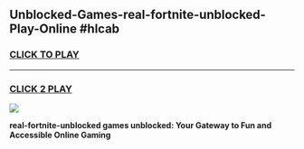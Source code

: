 
## Unblocked-Games-real-fortnite-unblocked-Play-Online #hlcab
<h3>
<a href="https://news.freeplayer.one?title=real-fortnite-unblocked&ref=3">CLICK TO PLAY</a></h3>
<hr>

<h3>
<a href="https://news.freeplayer.one?title=real-fortnite-unblocked&ref=3">CLICK 2 PLAY</a>
  
</h3>

<a href="https://news.freeplayer.one?title=real-fortnite-unblocked&ref=3"><img src="https://clearcache.store/games.png"></a>


**real-fortnite-unblocked games unblocked: Your Gateway to Fun and Accessible Online Gaming**
